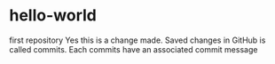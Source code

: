# hello-world
first repository
Yes this is a change made. Saved changes in GitHub is called commits.
Each commits have an associated commit message
